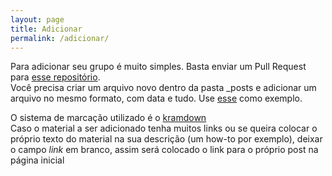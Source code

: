 ```yaml
---
layout: page
title: Adicionar
permalink: /adicionar/
---
```


Para adicionar seu grupo é muito simples. Basta enviar um Pull Request para [esse repositório](https://github.com/listadeestudos/listadeestudos.github.io). <br />
Você precisa criar um arquivo novo dentro da pasta _posts e adicionar um arquivo no mesmo formato, com data e tudo. Use [esse](https://raw.githubusercontent.com/listadeestudos/listadeestudos.github.io/master/_posts/2016-06-14-docker-para-desenvolvedores.markdown) como exemplo.

O sistema de marcação utilizado é o [kramdown](http://kramdown.gettalong.org/syntax.html)  
Caso o material a ser adicionado tenha muitos links ou se queira colocar o próprio texto do material na sua descrição (um how-to por exemplo), deixar o campo *link* em branco, assim será colocado o link para o próprio post na página inicial

